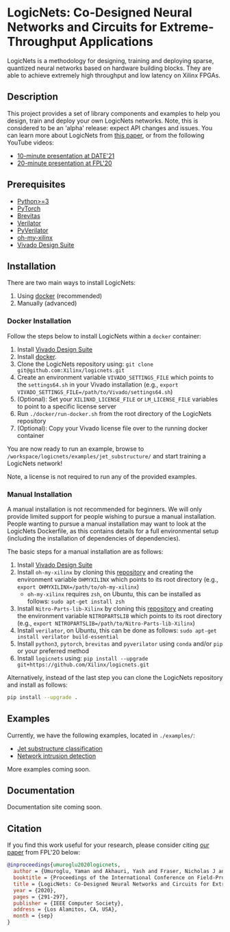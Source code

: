 # LogicNets: Co-Designed Neural Networks and Circuits for Extreme-Throughput Applications

LogicNets is a methodology for designing, training and deploying sparse,
quantized neural networks based on hardware building blocks.
They are able to achieve extremely high throughput and low latency on Xilinx FPGAs.

## Description

This project provides a set of library components and examples to help you design,
train and deploy your own LogicNets networks.
Note, this is considered to be an \'alpha\' release: expect API changes and issues.
You can learn more about LogicNets from [this paper](https://arxiv.org/abs/2004.03021), or from the following YouTube videos:
* [10-minute presentation at DATE'21](https://www.youtube.com/watch?v=xtWySQ-ehRw)
* [20-minute presentation at FPL'20](https://www.youtube.com/watch?v=qCyK5v84jpI)


## Prerequisites

-   [Python\>=3](https://www.python.org/)
-   [PyTorch](https://pytorch.org/)
-   [Brevitas](https://github.com/Xilinx/brevitas)
-   [Verilator](https://www.veripool.org/wiki/verilator)
-   [PyVerilator](https://github.com/csail-csg/pyverilator)
-   [oh-my-xilinx](https://bitbucket.org/maltanar/oh-my-xilinx/)
-   [Vivado Design
    Suite](https://www.xilinx.com/products/design-tools/vivado.html)

## Installation

There are two main ways to install LogicNets:

1.  Using [docker](https://www.docker.com/) (recommended)
2.  Manually (advanced)

### Docker Installation

Follow the steps below to install LogicNets within a `docker` container:

1.  Install [Vivado Design Suite](https://www.xilinx.com/products/design-tools/vivado.html)
1.  Install [docker](https://www.docker.com/).
1.  Clone the LogicNets repository using: `git clone git@github.com:Xilinx/logicnets.git`
1.  Create an environment variable `VIVADO_SETTINGS_FILE` which points to the `settings64.sh` in your Vivado installation (e.g., `export VIVADO_SETTINGS_FILE=/path/to/Vivado/settings64.sh`)
1.  (Optional): Set your `XILINXD_LICENSE_FILE` or `LM_LICENSE_FILE` variables to point to a specific license server
1.  Run `./docker/run-docker.sh` from the root directory of the LogicNets repository
1.  (Optional): Copy your Vivado license file over to the running docker container

You are now ready to run an example, browse to `/workspace/logicnets/examples/jet_substructure/` and start training a LogicNets network!

Note, a license is not required to run any of the provided examples.

### Manual Installation

A manual installation is not recommended for beginners.
We will only provide limited support for people wishing to pursue a manual installation.
People wanting to pursue a manual installation may want to look at the LogicNets Dockerfile,
as this contains details for a full environmental setup (including the installation of dependencies of dependencies).

The basic steps for a manual installation are as follows:

1.  Install [Vivado Design Suite](https://www.xilinx.com/products/design-tools/vivado.html)
1.  Install `oh-my-xilinx` by cloning this [repository](https://bitbucket.org/maltanar/oh-my-xilinx.git) and creating the environment variable `OHMYXILINX` which points to its root directory (e.g., `export OHMYXILINX=/path/to/oh-my-xilinx`)
     * `oh-my-xilinx` requires `zsh`, on Ubuntu, this can be installed as follows: `sudo apt-get install zsh`
1.  Install `Nitro-Parts-lib-Xilinx` by cloning this [repository](https://github.com/dirjud/Nitro-Parts-lib-Xilinx.git) and creating the environment variable `NITROPARTSLIB` which points to its root directory (e.g., `export NITROPARTSLIB=/path/to/Nitro-Parts-lib-Xilinx`)
1.  Install `verilator`, on Ubuntu, this can be done as follows: `sudo apt-get install verilator build-essential`
1.  Install `python3`, `pytorch`, `brevitas` and `pyverilator` using `conda` and/or `pip` or your preferred method
1.  Install `logicnets` using: `pip install --upgrade git+https://github.com/Xilinx/logicnets.git`

Alternatively, instead of the last step you can clone the LogicNets repository and install as follows:

```bash
pip install --upgrade .
```

## Examples

Currently, we have the following examples, located in `./examples/`:
* [Jet substructure classification](examples/jet_substructure/)
* [Network intrusion detection](examples/cybersecurity/)

More examples coming soon.

## Documentation

Documentation site coming soon.

## Citation

If you find this work useful for your research, please consider citing
[our paper](https://arxiv.org/abs/2004.03021) from FPL'20 below:

```bibtex
@inproceedings{umuroglu2020logicnets,
  author = {Umuroglu, Yaman and Akhauri, Yash and Fraser, Nicholas J and Blott, Michaela},
  booktitle = {Proceedings of the International Conference on Field-Programmable Logic and Applications},
  title = {LogicNets: Co-Designed Neural Networks and Circuits for Extreme-Throughput Applications},
  year = {2020},
  pages = {291-297},
  publisher = {IEEE Computer Society},
  address = {Los Alamitos, CA, USA},
  month = {sep}
}
```
